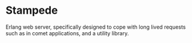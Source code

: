 Stampede
========

Erlang web server, specifically designed to cope with long lived requests such as in comet applications, and a utility library.